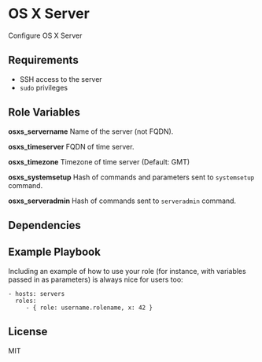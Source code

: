 OS X Server
=========

Configure OS X Server

Requirements
------------

* SSH access to the server
* `sudo` privileges

Role Variables
--------------
**osxs_servername**     Name of the server (not FQDN).

**osxs_timeserver**     FQDN of time server.

**osxs_timezone**       Timezone of time server (Default: GMT)

**osxs_systemsetup**    Hash of commands and parameters sent to `systemsetup` command.

**osxs_serveradmin**    Hash of commands sent to `serveradmin` command.


Dependencies
------------



Example Playbook
----------------

Including an example of how to use your role (for instance, with variables passed in as parameters) is always nice for users too:

    - hosts: servers
      roles:
         - { role: username.rolename, x: 42 }

License
-------

MIT
